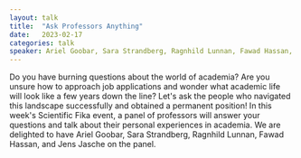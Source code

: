 ```yaml
---
layout: talk
title:  "Ask Professors Anything"
date:   2023-02-17
categories: talk
speaker: Ariel Goobar, Sara Strandberg, Ragnhild Lunnan, Fawad Hassan, and Jens Jasche
---
```

Do you have burning questions about the world of academia? Are you unsure how to approach job applications and wonder what academic life will look like a few years down the line? Let's ask the people who navigated this landscape successfully and obtained a permanent position! In this week's Scientific Fika event, a panel of professors will answer your questions and talk about their personal experiences in academia. We are delighted to have Ariel Goobar, Sara Strandberg, Ragnhild Lunnan, Fawad Hassan, and Jens Jasche on the panel. 
